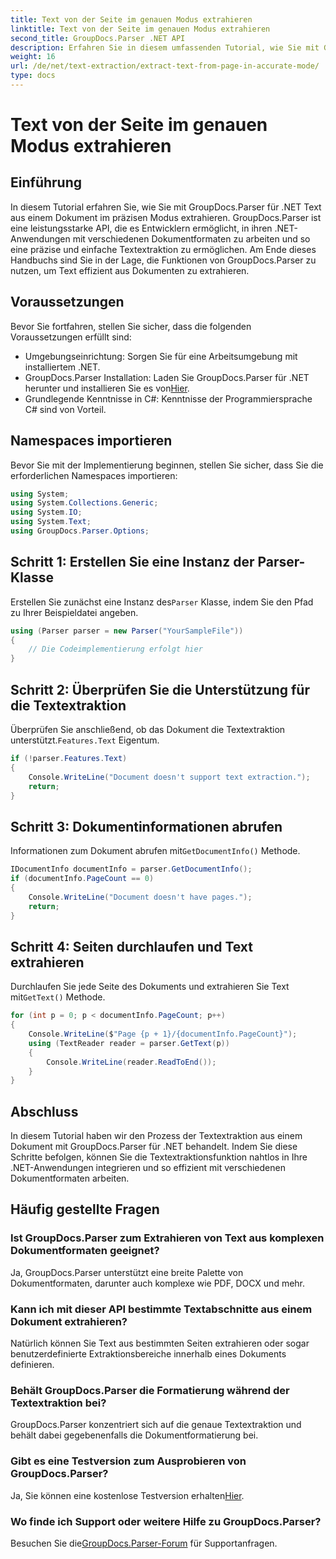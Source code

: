 ```yaml
---
title: Text von der Seite im genauen Modus extrahieren
linktitle: Text von der Seite im genauen Modus extrahieren
second_title: GroupDocs.Parser .NET API
description: Erfahren Sie in diesem umfassenden Tutorial, wie Sie mit GroupDocs.Parser für .NET Text präzise aus Dokumenten extrahieren.
weight: 16
url: /de/net/text-extraction/extract-text-from-page-in-accurate-mode/
type: docs
---
```

# Text von der Seite im genauen Modus extrahieren

## Einführung
In diesem Tutorial erfahren Sie, wie Sie mit GroupDocs.Parser für .NET Text aus einem Dokument im präzisen Modus extrahieren. GroupDocs.Parser ist eine leistungsstarke API, die es Entwicklern ermöglicht, in ihren .NET-Anwendungen mit verschiedenen Dokumentformaten zu arbeiten und so eine präzise und einfache Textextraktion zu ermöglichen. Am Ende dieses Handbuchs sind Sie in der Lage, die Funktionen von GroupDocs.Parser zu nutzen, um Text effizient aus Dokumenten zu extrahieren.
## Voraussetzungen
Bevor Sie fortfahren, stellen Sie sicher, dass die folgenden Voraussetzungen erfüllt sind:
- Umgebungseinrichtung: Sorgen Sie für eine Arbeitsumgebung mit installiertem .NET.
-  GroupDocs.Parser Installation: Laden Sie GroupDocs.Parser für .NET herunter und installieren Sie es von[Hier](https://releases.groupdocs.com/parser/net/).
- Grundlegende Kenntnisse in C#: Kenntnisse der Programmiersprache C# sind von Vorteil.
## Namespaces importieren
Bevor Sie mit der Implementierung beginnen, stellen Sie sicher, dass Sie die erforderlichen Namespaces importieren:
```csharp
using System;
using System.Collections.Generic;
using System.IO;
using System.Text;
using GroupDocs.Parser.Options;
```
## Schritt 1: Erstellen Sie eine Instanz der Parser-Klasse
 Erstellen Sie zunächst eine Instanz des`Parser` Klasse, indem Sie den Pfad zu Ihrer Beispieldatei angeben.
```csharp
using (Parser parser = new Parser("YourSampleFile"))
{
    // Die Codeimplementierung erfolgt hier
}
```
## Schritt 2: Überprüfen Sie die Unterstützung für die Textextraktion
 Überprüfen Sie anschließend, ob das Dokument die Textextraktion unterstützt.`Features.Text` Eigentum.
```csharp
if (!parser.Features.Text)
{
    Console.WriteLine("Document doesn't support text extraction.");
    return;
}
```
## Schritt 3: Dokumentinformationen abrufen
 Informationen zum Dokument abrufen mit`GetDocumentInfo()` Methode.
```csharp
IDocumentInfo documentInfo = parser.GetDocumentInfo();
if (documentInfo.PageCount == 0)
{
    Console.WriteLine("Document doesn't have pages.");
    return;
}
```
## Schritt 4: Seiten durchlaufen und Text extrahieren
 Durchlaufen Sie jede Seite des Dokuments und extrahieren Sie Text mit`GetText()` Methode.
```csharp
for (int p = 0; p < documentInfo.PageCount; p++)
{
    Console.WriteLine($"Page {p + 1}/{documentInfo.PageCount}");
    using (TextReader reader = parser.GetText(p))
    {
        Console.WriteLine(reader.ReadToEnd());
    }
}
```
## Abschluss
In diesem Tutorial haben wir den Prozess der Textextraktion aus einem Dokument mit GroupDocs.Parser für .NET behandelt. Indem Sie diese Schritte befolgen, können Sie die Textextraktionsfunktion nahtlos in Ihre .NET-Anwendungen integrieren und so effizient mit verschiedenen Dokumentformaten arbeiten.

## Häufig gestellte Fragen
### Ist GroupDocs.Parser zum Extrahieren von Text aus komplexen Dokumentformaten geeignet?
Ja, GroupDocs.Parser unterstützt eine breite Palette von Dokumentformaten, darunter auch komplexe wie PDF, DOCX und mehr.
### Kann ich mit dieser API bestimmte Textabschnitte aus einem Dokument extrahieren?
Natürlich können Sie Text aus bestimmten Seiten extrahieren oder sogar benutzerdefinierte Extraktionsbereiche innerhalb eines Dokuments definieren.
### Behält GroupDocs.Parser die Formatierung während der Textextraktion bei?
GroupDocs.Parser konzentriert sich auf die genaue Textextraktion und behält dabei gegebenenfalls die Dokumentformatierung bei.
### Gibt es eine Testversion zum Ausprobieren von GroupDocs.Parser?
 Ja, Sie können eine kostenlose Testversion erhalten[Hier](https://releases.groupdocs.com/).
### Wo finde ich Support oder weitere Hilfe zu GroupDocs.Parser?
 Besuchen Sie die[GroupDocs.Parser-Forum](https://forum.groupdocs.com/c/parser/17) für Supportanfragen.